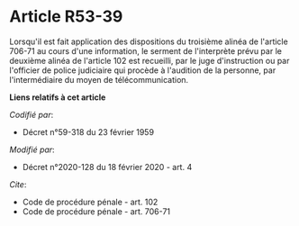 # Article R53-39

Lorsqu'il est fait application des dispositions du troisième alinéa de l'article 706-71 au cours d'une information, le
serment de l'interprète prévu par le deuxième alinéa de l'article 102 est recueilli, par le juge d'instruction ou par
l'officier de police judiciaire qui procède à l'audition de la personne, par l'intermédiaire du moyen de télécommunication.

**Liens relatifs à cet article**

_Codifié par_:

  - Décret n°59-318 du 23 février 1959

_Modifié par_:

  - Décret n°2020-128 du 18 février 2020 - art. 4

_Cite_:

  - Code de procédure pénale - art. 102
  - Code de procédure pénale - art. 706-71
